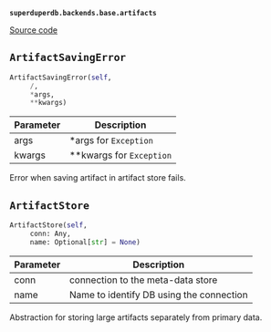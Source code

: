 **`superduperdb.backends.base.artifacts`** 

[Source code](https://github.com/SuperDuperDB/superduperdb/blob/main/superduperdb/backends/base/artifacts.py)

## `ArtifactSavingError` 

```python
ArtifactSavingError(self,
     /,
     *args,
     **kwargs)
```
| Parameter | Description |
|-----------|-------------|
| args | *args for `Exception` |
| kwargs | **kwargs for `Exception` |

Error when saving artifact in artifact store fails.

## `ArtifactStore` 

```python
ArtifactStore(self,
     conn: Any,
     name: Optional[str] = None)
```
| Parameter | Description |
|-----------|-------------|
| conn | connection to the meta-data store |
| name | Name to identify DB using the connection |

Abstraction for storing large artifacts separately from primary data.

